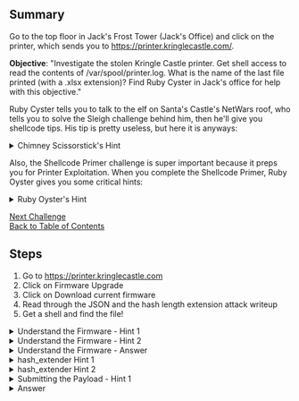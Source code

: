 ## Summary
Go to the top floor in Jack's Frost Tower (Jack's Office) and click on the printer, which sends you to https://printer.kringlecastle.com/.

**Objective**: "Investigate the stolen Kringle Castle printer. Get shell access to read the contents of /var/spool/printer.log. What is the name of the last file printed (with a .xlsx extension)? Find Ruby Cyster in Jack's office for help with this objective."

Ruby Cyster tells you to talk to the elf on Santa's Castle's NetWars roof, who tells you to solve the Sleigh challenge behind him, then he'll give you shellcode tips. His tip is pretty useless, but here it is anyways:

<details>
  <summary>Chimney Scissorstick's Hint</summary>
  "Lastly, be careful not to overwrite any register values you need to reference later on in your shellcode."
</details>

Also, the Shellcode Primer challenge is super important because it preps you for Printer Exploitation. When you complete the Shellcode Primer, Ruby Oyster gives you some critical hints:

<details>
  <summary>Ruby Oyster's Hint</summary>
  Look at the firmware. If you append multiple files of that type, the last one is processed. "Have you heard of Hash Extension Attacks (https://blog.skullsecurity.org/2012/everything-you-need-to-know-about-hash-length-extension-attacks)?" If something's not working, check the output. The error messages are very verbose.
</details>

[Next Challenge](8%20-%20Kerberoasting%20on%20an%20Open%20Fire.md)\
[Back to Table of Contents](https://github.com/minispooner/SANS_KringleCon_2021_Walkthrough/blob/main/README.md)

## Steps
1. Go to https://printer.kringlecastle.com
2. Click on Firmware Upgrade
3. Click on Download current firmware
4. Read through the JSON and the hash length extension attack writeup
5. Get a shell and find the file!

<details>
  <summary>Understand the Firmware - Hint 1</summary>
  Base64 decode the JSON firmware value and look at the binary data. Is there a way to determine what kind of data it is?
</details>
<details>
  <summary>Understand the Firmware - Hint 2</summary>
  Magic numbers and common firmware installs.
</details>
<details>
  <summary>Understand the Firmware - Answer</summary>
  The base64-decoded blob is a zip file. You don't need to mess with it.
</details>


<details>
  <summary>hash_extender Hint 1</summary>
  The --append-file should be a zip with only 1 file inside (remember the elf's hint to append the same zip filetype?).
</details>
<details>
  <summary>hash_extender Hint 2</summary>
  Convert hash_extender output HEX into Base64 (https://base64.guru/converter/encode/hex) to prepare it for upload.
</details>

<details>
  <summary>Submitting the Payload - Hint 1</summary>
  Craft a new firmware.json file using the new base64 string and the new signature (secret length and algorithm remain the same).
</details>

<details>
  <summary>Answer</summary>
  Create a bash script for a reverse ngrok shell (chmod +x it)

  Name the file firmware.bin
  
  Zip it up
  
  Run hash_encoder
  
  Make a newfirmware.json file and add contents:

```
{
  "firmware":"BASE64_ENCODED(RAW_BIN_DATA_OUTPUT_FROM_HASH_EXTENDER)",
  "signature": "NEW SIGNATURE OUTPUT FROM HASH_EXTENDER OUTPUT",
  "secret_length":16,
  "algorithm":"SHA256"
}
```
</details>
